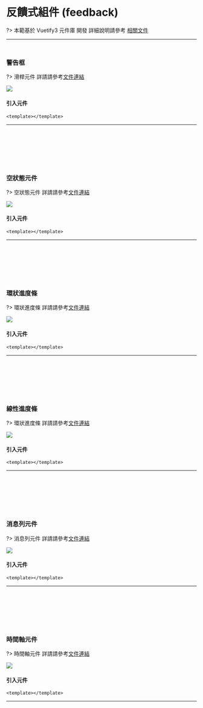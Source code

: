 # 反饋式組件 (feedback)

?> 本範基於 Vuetify3 元件庫 開發 詳細說明請參考 [相關文件](https://vuetifyjs.com/en/#javascript)

<hr style="margin-bottom:3rem;"/>

### 警告框

?> 滑桿元件 詳請請參考[文件連結](https://vuetifyjs.com/en/components/alert)

<img  style="max-width:1200px;" src="doc_img/img_containment_alert.png"></img>

<h4>引入元件</h4>

```vue
<template></template>
```

<hr style="margin-bottom:8rem;"/>

### 空狀態元件

?> 空狀態元件 詳請請參考[文件連結](https://vuetifyjs.com/en/components/empty-states/#usage)

<img  style="max-width:1200px;" src="doc_img/img_empty.png"></img>

<h4>引入元件</h4>

```vue
<template></template>
```

<hr style="margin-bottom:8rem;"/>

### 環狀進度條

?> 環狀進度條 詳請請參考[文件連結](https://vuetifyjs.com/en/components/progress-circular/#color)

<img  style="max-width:1200px;" src="doc_img/img_progressCri.png"></img>

<h4>引入元件</h4>

```vue
<template></template>
```

<hr style="margin-bottom:8rem;"/>

### 線性進度條

?> 環狀進度條 詳請請參考[文件連結](https://vuetifyjs.com/en/components/progress-linear/#usage)

<img  style="max-width:1200px;" src="doc_img/img_progress_liner.png"></img>

<h4>引入元件</h4>

```vue
<template></template>
```

<hr style="margin-bottom:8rem;"/>

### 消息列元件

?> 消息列元件 詳請請參考[文件連結](https://vuetifyjs.com/zh-Hans/components/snackbars/)

<img  style="max-width:1200px;" src="doc_img/img_snackbar.png"></img>

<h4>引入元件</h4>

```vue
<template></template>
```

<hr style="margin-bottom:8rem;"/>

### 時間軸元件

?> 時間軸元件 詳請請參考[文件連結](https://vuetifyjs.com/zh-Hans/components/timelines/#api)

<img  style="max-width:1200px;" src="doc_img/img_timeline.png"></img>

<h4>引入元件</h4>

```vue
<template></template>
```

<hr style="margin-bottom:8rem;"/>

